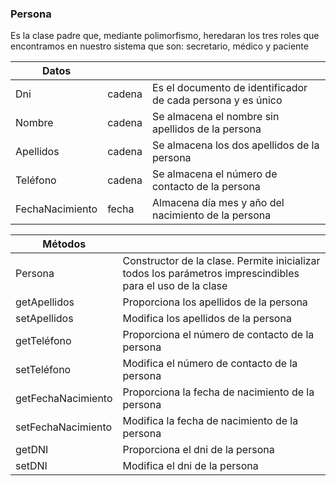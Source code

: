 ### Persona
Es la clase padre que, mediante polimorfismo, heredaran los tres roles que encontramos en nuestro sistema que son: secretario, médico y paciente

| Datos  |||
| -------|------- |---|
| Dni | cadena |Es el documento de identificador de cada persona y es único|
| Nombre | cadena |Se almacena el nombre sin apellidos de la persona|
| Apellidos | cadena |Se almacena los dos apellidos de la persona|
| Teléfono | cadena |Se almacena el número de contacto de la persona|
| FechaNacimiento | fecha |Almacena día mes y año del nacimiento de la persona|

| Métodos  ||
| -------|------- |
|Persona|Constructor de la clase. Permite inicializar todos los parámetros imprescindibles para el uso de la clase|
|getApellidos|Proporciona los apellidos de la persona|
|setApellidos|Modifica los apellidos de la persona|
|getTeléfono|Proporciona el número de contacto de la persona|
|setTeléfono|Modifica el número de contacto de la persona|
|getFechaNacimiento|Proporciona la fecha de nacimiento de la persona|
|setFechaNacimiento|Modifica la fecha de nacimiento de la persona|
|getDNI|Proporciona el dni de la persona|
|setDNI|Modifica el dni de la persona|
